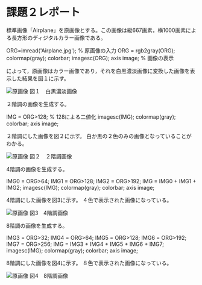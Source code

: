 # 課題２レポート

標準画像「Airplane」を原画像とする。この画像は縦667画素，横1000画素による長方形のディジタルカラー画像である。

ORG=imread('Airplane.jpg'); % 原画像の入力
ORG = rgb2gray(ORG); colormap(gray); colorbar;
imagesc(ORG); axis image; % 画像の表示

によって，原画像はカラー画像であり，それを白黒濃淡画像に変換した画像を表示した結果を図１に示す。

![原画像](https://github.com/TakedaRyota/Image-Processing-engineering-2019/blob/master/image/kadai2_1.png)
図１　白黒濃淡画像

２階調の画像を生成する。

IMG = ORG>128; % 128による二値化
imagesc(IMG); colormap(gray); colorbar;  axis image;

２階調にした画像を図２に示す。
白か黒の２色のみの画像となっていることがわかる。

![原画像](https://github.com/TakedaRyota/Image-Processing-engineering-2019/blob/master/image/kadai2_2.png)
図２　２階調画像

4階調の画像を生成する。

IMG0 = ORG>64;
IMG1 = ORG>128;
IMG2 = ORG>192;
IMG = IMG0 + IMG1 + IMG2;
imagesc(IMG); colormap(gray); colorbar;  axis image;

4階調にした画像を図3に示す。
４色で表示された画像になっている。

![原画像](https://github.com/TakedaRyota/Image-Processing-engineering-2019/blob/master/image/kadai2_3.png)
図3　4階調画像

8階調の画像を生成する。

IMG3 = ORG>32;
IMG4 = ORG>64;
IMG5 = ORG>128;
IMG6 = ORG>192;
IMG7 = ORG>256;
IMG = IMG3 + IMG4 + IMG5 + IMG6 + IMG7;
imagesc(IMG); colormap(gray); colorbar;  axis image;

8階調にした画像を図4に示す。
８色で表示された画像になっている。

![原画像](https://github.com/TakedaRyota/Image-Processing-engineering-2019/blob/master/image/kadai2_4.png)
図4　8階調画像
